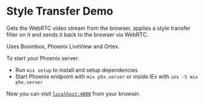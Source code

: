 # Style Transfer Demo

Gets the WebRTC video stream from the browser, applies a style transfer filter on it and sends it back to the browser via WebRTC.

Uses Boombox, Phoenix LiveView and Ortex.

To start your Phoenix server:

  * Run `mix setup` to install and setup dependencies
  * Start Phoenix endpoint with `mix phx.server` or inside IEx with `iex -S mix phx.server`

Now you can visit [`localhost:4000`](http://localhost:4000) from your browser.
